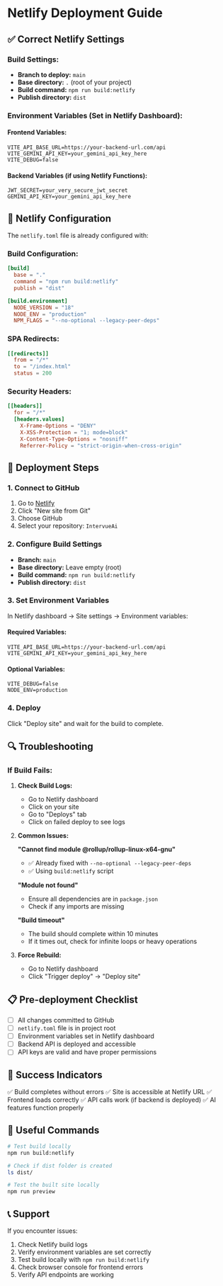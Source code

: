 # Netlify Deployment Guide

## ✅ Correct Netlify Settings

### Build Settings:
- **Branch to deploy:** `main`
- **Base directory:** `.` (root of your project)
- **Build command:** `npm run build:netlify`
- **Publish directory:** `dist`

### Environment Variables (Set in Netlify Dashboard):

#### Frontend Variables:
```
VITE_API_BASE_URL=https://your-backend-url.com/api
VITE_GEMINI_API_KEY=your_gemini_api_key_here
VITE_DEBUG=false
```

#### Backend Variables (if using Netlify Functions):
```
JWT_SECRET=your_very_secure_jwt_secret
GEMINI_API_KEY=your_gemini_api_key_here
```

## 🔧 Netlify Configuration

The `netlify.toml` file is already configured with:

### Build Configuration:
```toml
[build]
  base = "."
  command = "npm run build:netlify"
  publish = "dist"

[build.environment]
  NODE_VERSION = "18"
  NODE_ENV = "production"
  NPM_FLAGS = "--no-optional --legacy-peer-deps"
```

### SPA Redirects:
```toml
[[redirects]]
  from = "/*"
  to = "/index.html"
  status = 200
```

### Security Headers:
```toml
[[headers]]
  for = "/*"
  [headers.values]
    X-Frame-Options = "DENY"
    X-XSS-Protection = "1; mode=block"
    X-Content-Type-Options = "nosniff"
    Referrer-Policy = "strict-origin-when-cross-origin"
```

## 🚀 Deployment Steps

### 1. Connect to GitHub
1. Go to [Netlify](https://netlify.com)
2. Click "New site from Git"
3. Choose GitHub
4. Select your repository: `IntervueAi`

### 2. Configure Build Settings
- **Branch:** `main`
- **Base directory:** Leave empty (root)
- **Build command:** `npm run build:netlify`
- **Publish directory:** `dist`

### 3. Set Environment Variables
In Netlify dashboard → Site settings → Environment variables:

#### Required Variables:
```
VITE_API_BASE_URL=https://your-backend-url.com/api
VITE_GEMINI_API_KEY=your_gemini_api_key_here
```

#### Optional Variables:
```
VITE_DEBUG=false
NODE_ENV=production
```

### 4. Deploy
Click "Deploy site" and wait for the build to complete.

## 🔍 Troubleshooting

### If Build Fails:

1. **Check Build Logs:**
   - Go to Netlify dashboard
   - Click on your site
   - Go to "Deploys" tab
   - Click on failed deploy to see logs

2. **Common Issues:**

   **"Cannot find module @rollup/rollup-linux-x64-gnu"**
   - ✅ Already fixed with `--no-optional --legacy-peer-deps`
   - ✅ Using `build:netlify` script

   **"Module not found"**
   - Ensure all dependencies are in `package.json`
   - Check if any imports are missing

   **"Build timeout"**
   - The build should complete within 10 minutes
   - If it times out, check for infinite loops or heavy operations

3. **Force Rebuild:**
   - Go to Netlify dashboard
   - Click "Trigger deploy" → "Deploy site"

## 📋 Pre-deployment Checklist

- [ ] All changes committed to GitHub
- [ ] `netlify.toml` file is in project root
- [ ] Environment variables set in Netlify dashboard
- [ ] Backend API is deployed and accessible
- [ ] API keys are valid and have proper permissions

## 🎯 Success Indicators

✅ Build completes without errors
✅ Site is accessible at Netlify URL
✅ Frontend loads correctly
✅ API calls work (if backend is deployed)
✅ AI features function properly

## 🔗 Useful Commands

```bash
# Test build locally
npm run build:netlify

# Check if dist folder is created
ls dist/

# Test the built site locally
npm run preview
```

## 📞 Support

If you encounter issues:
1. Check Netlify build logs
2. Verify environment variables are set correctly
3. Test build locally with `npm run build:netlify`
4. Check browser console for frontend errors
5. Verify API endpoints are working 